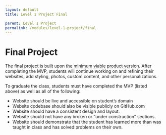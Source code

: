 ```yaml
---
layout: default
title: Level 1 Project Final

parent: Level 1 Project
permalink: /modules/level-1-project/final
---
```


# Final Project
The final project is built upon the [minimum viable product version](../mvp). After completing the MVP, students will continue working on and refining their websites, add styling, photos, custom content, and other personalizations.

To graduate the class, students must have completed the MVP (listed above) as well as all of the following:

- Website should be live and accessible on student’s domain
- Website codebase should also be visible publicly on GitHub.com
- Website should have a consistent design and layout.
- Website should not have any broken or “under construction” sections.
- Website should demonstrate that the student has learned more than was taught in class and has solved problems on their own.
